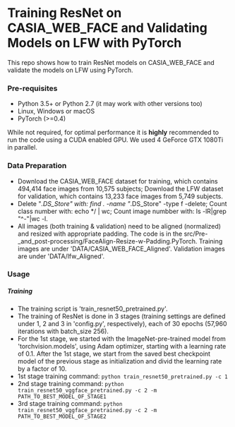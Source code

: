 # Training ResNet on CASIA_WEB_FACE and Validating Models on LFW with PyTorch

This repo shows how to train ResNet models on CASIA_WEB_FACE and validate the models on LFW using PyTorch.

### Pre-requisites

* Python 3.5+ or Python 2.7 (it may work with other versions too)
* Linux, Windows or macOS
* PyTorch (>=0.4)

While not required, for optimal performance it is **highly** recommended to run the code using a CUDA enabled GPU. We used 4 GeForce GTX 1080Ti in parallel.

### Data Preparation

* Download the CASIA_WEB_FACE dataset for training, which contains 494,414 face images from 10,575 subjects; Download the LFW dataset for validation, which contains 13,233 face images from 5,749 subjects.
* Delete "*.DS_Store" with: find . -name "*.DS_Store" -type f -delete; Count class number with: echo */ | wc; Count image numbber with: ls -lR|grep "^-"|wc -l.
* All images (both training & validation) need to be aligned (normalized) and resized with appropriate padding. The code is in the src/Pre-_and_post-processing/FaceAlign-Resize-w-Padding.PyTorch. Training images are under 'DATA/CASIA_WEB_FACE_Aligned'. Validation images are under 'DATA/lfw_Aligned'.

### Usage

##### Training

* The training script is 'train_resnet50_pretrained.py'.
* The training of ResNet is done in 3 stages (training settings are defined under 1, 2 and 3 in 'config.py', respectively), each of 30 epochs (57,960 iterations with batch_size 256). 
* For the 1st stage, we started with the ImageNet-pre-trained model from 'torchvision.models', using Adam optimizer, starting with a learning rate of 0.1. After the 1st stage, we start from the saved best checkpoint model of the previous stage as initialization and divid the learning rate by a factor of 10.
* 1st stage training command: `python train_resnet50_pretrained.py -c 1`
* 2nd stage training command: `python train_resnet50_vggface_pretrained.py -c 2 -m PATH_TO_BEST_MODEL_OF_STAGE1`
* 3rd stage training command: `python train_resnet50_vggface_pretrained.py -c 2 -m PATH_TO_BEST_MODEL_OF_STAGE2`

